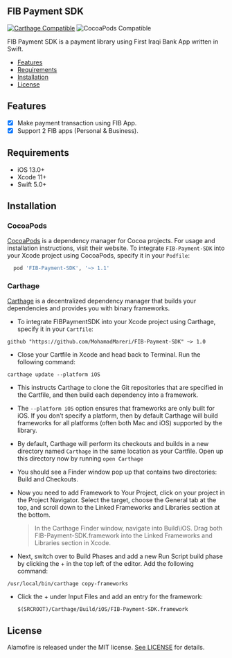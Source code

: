 ## FIB Payment SDK

[![Carthage Compatible](https://img.shields.io/badge/Carthage-compatible-4BC51D.svg?style=flat)](https://github.com/Carthage/Carthage)
![CocoaPods Compatible](https://img.shields.io/cocoapods/v/Alamofire.svg)

FIB Payment SDK is a payment library using First Iraqi Bank App written in Swift.

- [Features](#features)
- [Requirements](#requirements)
- [Installation](#installation)
- [License](#license)

## Features
- [x] Make payment transaction using FIB App.
- [x] Support 2 FIB apps (Personal & Business).

## Requirements

- iOS 13.0+ 
- Xcode 11+
- Swift 5.0+

## Installation

### CocoaPods

[CocoaPods](https://cocoapods.org) is a dependency manager for Cocoa projects. For usage and installation instructions, visit their website. To integrate `FIB-Payment-SDK` into your Xcode project using CocoaPods, specify it in your `Podfile`:

```ruby
  pod 'FIB-Payment-SDK', '~> 1.1'
```

### Carthage
[Carthage](https://github.com/Carthage/Carthage) is a decentralized dependency manager that builds your dependencies and provides you with binary frameworks. 
- To integrate FIBPaymentSDK into your Xcode project using Carthage, specify it in your `Cartfile`:

```ogdl
github "https://github.com/MohamadMareri/FIB-Payment-SDK" ~> 1.0
```

- Close your Cartfile in Xcode and head back to Terminal. Run the following command:
```ogdl
carthage update --platform iOS
```
- This instructs Carthage to clone the Git repositories that are specified in the Cartfile, and then build each dependency into a framework. 

-  The `--platform iOS` option ensures that frameworks are only built for iOS. If you don’t specify a platform, then by default Carthage will build frameworks for all platforms (often both Mac and iOS) supported by the library.

-  By default, Carthage will perform its checkouts and builds in a new directory named `Carthage` in the same location as your Cartfile. Open up this directory now by running `open Carthage`

- You should see a Finder window pop up that contains two directories: Build and Checkouts.

- Now you need to add Framework to Your Project, click on your project in the Project Navigator. Select the target, choose the General tab at the top, and scroll down to the Linked Frameworks and Libraries section at the bottom.

   > In the Carthage Finder window, navigate into Build\iOS. Drag both FIB-Payment-SDK.framework into the Linked Frameworks and Libraries section in Xcode.

-  Next, switch over to Build Phases and add a new Run Script build phase by clicking the + in the top left of the editor. Add the following command:
  ```ogdl
  /usr/local/bin/carthage copy-frameworks
  ```

- Click the + under Input Files and add an entry for the framework:
  ```ogdl
  $(SRCROOT)/Carthage/Build/iOS/FIB-Payment-SDK.framework
  ```

## License

Alamofire is released under the MIT license. [See LICENSE](https://github.com/MohamadMareri/FIB-Payment-SDK/blob/master/LICENSE) for details.
